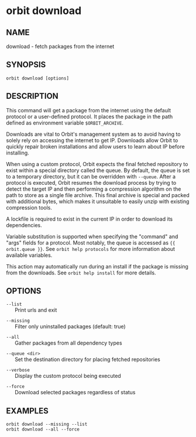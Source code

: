# __orbit download__

## __NAME__

download - fetch packages from the internet

## __SYNOPSIS__

```
orbit download [options]
```

## __DESCRIPTION__

This command will get a package from the internet using the default protocol
or a user-defined protocol. It places the package in the path defined as
environment variable `$ORBIT_ARCHIVE`.

Downloads are vital to Orbit's management system as to avoid having to solely 
rely on accessing the internet to get IP. Downloads allow Orbit to quickly
repair broken installations and allow users to learn about IP before installing.

When using a custom protocol, Orbit expects the final fetched repository to
exist within a special directory called the queue. By default, the queue is set
to a temporary directory, but it can be overridden with `--queue`. After a 
protocol is executed, Orbit resumes the download process by trying to detect the 
target IP and then performing a compression algorithm on the path to store as a 
single file archive. This final archive is special and packed with additional 
bytes, which makes it unsuitable to easily unzip with existing compression 
tools.

A lockfile is required to exist in the current IP in order to download its 
dependencies.

Variable substitution is supported when specifying the "command" and "args"
fields for a protocol. Most notably, the queue is accessed as 
`{{ orbit.queue }}`. See `orbit help protocols` for more information about 
available variables.

This action may automatically run during an install if the package is missing
from the downloads. See `orbit help install` for more details.

## __OPTIONS__

`--list`  
      Print urls and exit

`--missing`  
      Filter only uninstalled packages (default: true)

`--all`  
      Gather packages from all dependency types

`--queue <dir>`  
      Set the destination directory for placing fetched repositories

`--verbose`  
      Display the custom protocol being executed

`--force`  
      Download selected packages regardless of status

## __EXAMPLES__

```
orbit download --missing --list
orbit download --all --force
```

